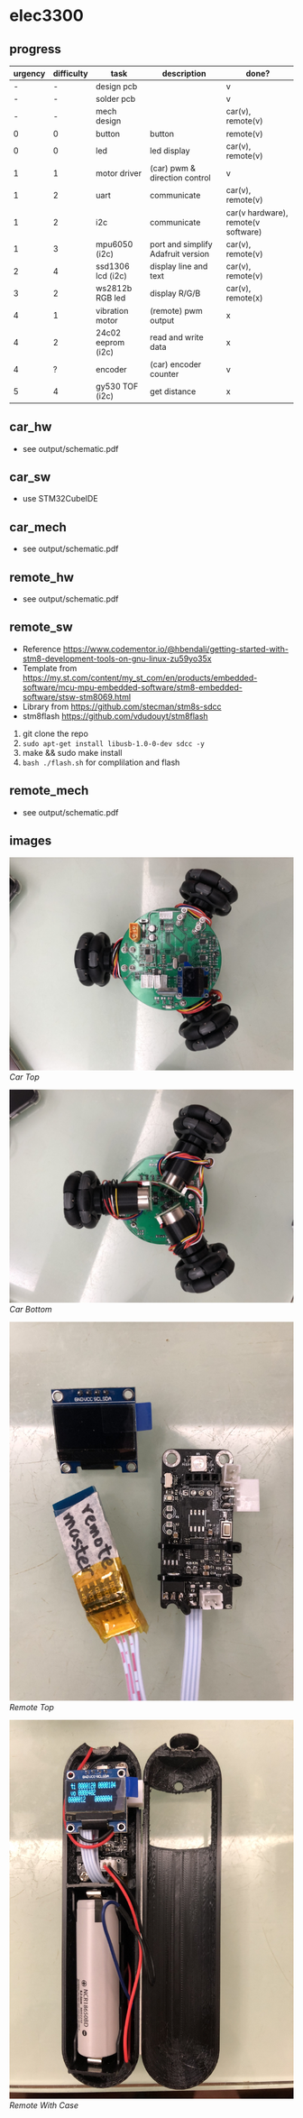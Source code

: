 # elec3300

## progress
| urgency | difficulty | task | description | done? |
| --- | --- | --- | --- | --- |
| - | - | design pcb | | v |
| - | - | solder pcb | | v |
| - | - | mech design | | car(v), remote(v) |
| 0 | 0 | button | button | remote(v) | |
| 0 | 0 | led | led display | car(v), remote(v) |
| 1 | 1 | motor driver | (car) pwm & direction control | v |
| 1 | 2 | uart | communicate | car(v), remote(v) |
| 1 | 2 | i2c | communicate | car(v hardware), remote(v software) |
| 1 | 3 | mpu6050 (i2c) | port and simplify Adafruit version | car(v), remote(v) |
| 2 | 4 | ssd1306 lcd (i2c) | display line and text | car(v), remote(v) |
| 3 | 2 | ws2812b RGB led | display R/G/B | car(v), remote(x) |
| 4 | 1 | vibration motor | (remote) pwm output | x |
| 4 | 2 | 24c02 eeprom (i2c) | read and write data | x |
| 4 | ? | encoder | (car) encoder counter | v |
| 5 | 4 | gy530 TOF (i2c) | get distance | x |


## car_hw

- see output/schematic.pdf

## car_sw

- use STM32CubeIDE

## car_mech

- see output/schematic.pdf

## remote_hw

- see output/schematic.pdf

## remote_sw

- Reference https://www.codementor.io/@hbendali/getting-started-with-stm8-development-tools-on-gnu-linux-zu59yo35x
- Template from https://my.st.com/content/my_st_com/en/products/embedded-software/mcu-mpu-embedded-software/stm8-embedded-software/stsw-stm8069.html
- Library from https://github.com/stecman/stm8s-sdcc
- stm8flash https://github.com/vdudouyt/stm8flash
1. git clone the repo
2. ```sudo apt-get install libusb-1.0-0-dev sdcc -y```
3. make && sudo make install
4. ```bash ./flash.sh``` for complilation and flash

## remote_mech

- see output/schematic.pdf

## images
![](final_report/car_top.jpg)
*Car Top*

![](final_report/car_bottom.jpg)
*Car Bottom*

![](final_report/remote_top.jpg)
*Remote Top*

![](final_report/remote_with_case.jpg)
*Remote With Case*

